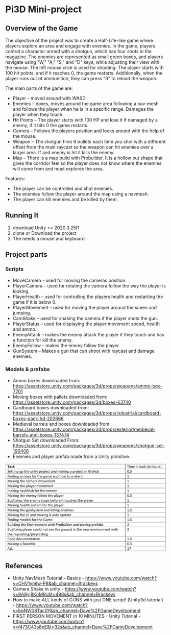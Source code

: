# Pi3D Mini-project
## Overview of the Game
The objective of the project was to create a Half-Life-like game where players explore an area and engage with enemies. In the game, players control a character armed with a shotgun, which has four shots in the magazine. The enemies are represented as small green boxes, and players navigate using "W," "A," "S," and "D" keys, while adjusting their view with the mouse. The left mouse click is used for shooting. The player starts with 100 hit points, and if it reaches 0, the game restarts. Additionally, when the player runs out of ammunition, they can press "R" to reload the weapon.

The main parts of the game are:
-	Player - moved around with WASD
-	Enemies – boxes, moves around the game area following a nav-mesh and follows the player when he is in a specific range. Damages the player when they touch. 
- 	Hit Points – The player starts with 100 HP and lose it if damaged by a enemy, if it hits 0 the game restarts. 
- 	Camera – Follows the players position and looks around with the help of the mouse. 
- 	Weapon – The shotgun fires 6 bullets each time you shot with a different offset from the main raycast so the weapon can hit enemies over a larger area. If and enemy is hit it kills the enemy. 
-   Map – There is a map build with Probuilder. It is a hollow out shape that gives the corridor feel so the player does not know where the enemies will come from and must explores the area.

Features:
-	The player can be controlled and shot enemies. 
- 	The enemies follow the player around the map using a navmesh. 
- 	The player can kill enemies and be killed by them.

## Running It
1. download Unity >= 2020.3.25f1
2. clone or Download the project
3. The needs a mouse and keyboard

## Project parts

### Scripts
-	MoveCamera - used for moving the cameras position. 
- 	PlayerCamera – used for rotating the camera follow the way the player is looking. 
-   PlayerHealth – used for controlling the players health and restarting the game if it is below 0. 
-   PlayerMovement – used for moving the player around the sceen and jumping. 
-   CamShake – used for shaking the camera if the player shots the gun. 
- 	PlayerStatus – used for displaying the player movement speed, health and ammo. 
- 	EnemyAttack – makes the enemy attack the player if they touch and has a function for kill the enemy. 
-   EnemyFollow – makes the enemy follow the player. 
-   GunSystem – Makes a gun that can shoot with raycast and damage enemies.

### Models & prefabs
- Ammo boxes downloaded from: https://assetstore.unity.com/packages/3d/props/weapons/ammo-box-7701 
- Moving boxes with pallets downloaded from: https://assetstore.unity.com/packages/3d/boxes-63740 
- Cardboard boxes downloaded from: https://assetstore.unity.com/packages/3d/props/industrial/cardboard-boxes-pack-hd-202666 
- Medieval barrels and boxes downloaded from: https://assetstore.unity.com/packages/3d/props/exterior/medieval-barrels-and-boxes-137474 
- Shotgun Set downloaded From: https://assetstore.unity.com/packages/3d/props/weapons/shotgun-set-196408 
- Enemies and player prefab made from a Unity primitive.

![Visual](TimeTAb.png)

## References
- 	Unity NavMesh Tutorial – Basics - https://www.youtube.com/watch?v=CHV1ymlw-P8&ab_channel=Brackeys 
- 	Camera Shake in unity - https://www.youtube.com/watch?v=9A9yj8KnM8c&t=498s&ab_channel=Brackeys 
- How to make ALL kinds of GUNS with just ONE script! (Unity3d tutorial) - https://www.youtube.com/watch?v=bqNW08Tac0Y&ab_channel=Dave%2FGameDevelopment 
- 	FIRST PERSON MOVEMENT in 10 MINUTES - Unity Tutorial - https://www.youtube.com/watch?v=f473C43s8nE&t=32s&ab_channel=Dave%2FGameDevelopment